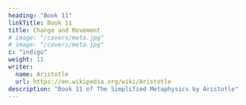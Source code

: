 ```yaml
---
heading: "Book 11"
linkTitle: Book 11
title: Change and Movement
# image: "/covers/meta.jpg"
# image: "/covers/meta.jpg"
c: "indigo"
weight: 11
writer:
  name: Aristotle 
  url: https://en.wikipedia.org/wiki/Aristotle
description: "Book 11 of The Simplified Metaphysics by Aristotle"
---
```

